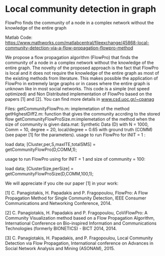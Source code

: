 # Local community detection in graph

FlowPro finds the community of a node in a complex network without the knowledge of the entire graph

Matlab Code: https://www.mathworks.com/matlabcentral/fileexchange/45868-local-community-detection-via-a-flow-propagation-flowpro-method

We propose a flow propagation algorithm (FlowPro) that finds the community of a node in a complex network without the knowledge of the entire graph. The novelty of the proposed approach is the fact that FlowPro is local and it does not require the knowledge of the entire graph as most of the existing methods from literature. This makes possible the application of FlowPro in extremely large graphs or in cases where the entire graph is unknown like in most social networks.
This code is a simple (not speed optimized) and Non Distributed implementation of FlowPro
based on the papers [1] and [2]. You can find more details in www.csd.uoc.gr/~cpanag

Files:
getCommunityFlowPro.m: implemetation of the method
getHighestDiff2.m: function that gives the community accrding to the stored flow
getCommunityFlowProSize.m:implemetation of the method when the size of community is given
data.mat: Synthetic Data (D) with N = 1000, Comm = 10, degree = 20, local/degree = 0.65
with ground truth (COMM) (see paper [1] for the parameters).
usage to run FlowPro for INIT = 1 :

load data;
[Cluster,per,S,maxITE,totalSMS] = getCommunityFlowPro(D,COMM,1);

usage to run FlowPro using for INIT = 1 and size of community = 100:

load data;
[ClusterSize,perSize] = getCommunityFlowProSize(D,COMM,100,1);

We will appreciate if you cite our paper [1] in your work:

[1] C. Panagiotakis, H. Papadakis and P. Fragopoulou, FlowPro: A Flow Propagation Method for Single Community Detection, IEEE Consumer Communications and Networking Conference, 2014.

[2] C. Panagiotakis, H. Papadakis and P. Fragopoulou, CoViFlowPro: A Community Visualization method based on a Flow Propagation Algorithm, International Conference on Bio-inspired Information and Communications Technologies (formerly BIONETICS) - BICT 2014, 2014.

[3] C. Panagiotakis, H. Papadakis, and P. Fragopoulou, Local Community Detection via Flow Propagation, International conference on Advances in Social Network Analysis and Mining (ASONAM), 2015.

